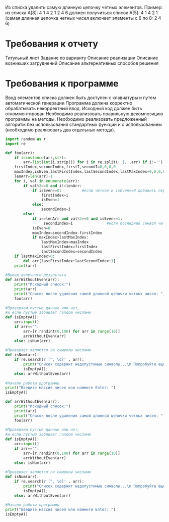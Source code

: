 Из списка удалить самую длинную цепочку четных элементов.
Пример: из списка A[8]: 4 1 4 2 1 2 4 6 должен получиться список A[5]: 4 1 4 2 1
(самая длинная цепочка четных чисел включает элементы с 6 по 8: 2 4 6)


# Требования к отчету
Титульный лист
Задание по варианту
Описание реализации
Описание возникших затруднений
Описание альтернативных способов решения

# Требования к программе
Ввод элементов списка должен быть доступен с клавиатуры и путем автоматической генерации
Программа должна корректно обрабатывать некорректный ввод.
Исходный код должен быть откомментирован
Необходимо реализовать правильную декомпозицию программы на методы.
Необходимо реализовать предложенный алгоритм без использования стандартных функций и с использованием (необходимо реализовать два отдельных метода).


```python
import random as r
import re

def foo(arr):
    if isinstance(arr,str): 
        arr=list(int(i.strip()) for i in re.split(' |,',arr) if i!='')   # Удаляет пробелы, и создает список       
    firstIndex,secondIndex,firstI,secondI=0,0,0,0
    maxIndex,isEven,lastFirstIndex,lastSecondIndex,lastMaxIndex=0,0,0,0,0
    lenArr=len(arr)-1
    for i, val in enumerate(arr):  
        if val%2==0 and i!=lenArr:
            if isEven==0:         #если четное и isEven==0 добавить первый индекс
                firstIndex=i
                isEven=1     
            else:
                secondIndex=i 
        else:
            if i==lenArr and val%2==0 and isEven==1:
                 secondIndex=i               #если последний символ четный 
            isEven=0
            maxIndex=secondIndex-firstIndex
            if maxIndex>lastMaxIndex:
                lastMaxIndex=maxIndex
                lastFirstIndex=firstIndex
                lastSecondIndex=secondIndex
    if lastMaxIndex>0:                        
        del arr[lastFirstIndex:lastSecondIndex+1]
    print(arr)                                                          
    
#Вывод конечного результата        
def arrWithoutEven(arr): 
    print("Исходный cписок:") 
    print(arr)
    print("Список после удаления самой длинной цепочки четных чисел: ") 
    foo(arr)   
          
#Проверяем пустые данные или нет,
#и если пустые забивает random числами     
def isEmptyA():
    arr=input()
    if arr=="": 
        arr=[r.randint(0,100) for arr in range(10)] 
        arrWithoutEven(arr)
    else: isNum(arr)
        
#Проверяет являются ли символы числами               
def isNum(arr):
    if re.search(r'[^, \d]' , arr):
        print("Список содержит недопустимые символы...\n Попробуйте еще раз: ")
        isEmptyA();
    else: arrWithoutEven(arr)
         
#Начало работы программы      
print("Введите массив чисел или нажмите Enter: ")
isEmptyA()

```

 


```python
def arrWithoutEven(arr): 
    print("Исходный cписок:") 
    print(arr)
    print("Список после удаления самой длинной цепочки четных чисел: ") 
    foo(arr)   
          
#Проверяем пустые данные или нет,
#и если пустые забивает random числами     
def isEmptyA():
    arr=input()
    if arr=="": 
        arr=[r.randint(0,100) for arr in range(10)] 
        arrWithoutEven(arr)
    else: isNum(arr)
        
#Проверяет являются ли символы числами               
def isNum(arr):
    if re.search(r'[^, \d]' , arr):
        print("Список содержит недопустимые символы...\n Попробуйте еще раз: ")
        isEmptyA();
    else: arrWithoutEven(arr)
         
#Начало работы программы      
print("Введите массив чисел или нажмите Enter: ")
isEmptyA()
```
